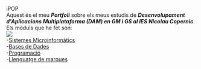 iPOP<br> 
Aquest és el meu **_Portfoli_** sobre els meus estudis de **_Desenvolupament d'Aplicacions Multiplataforma (DAM) en GM i GS al IES Nicolau Copernic_**.<br>
Els mòduls que he fet són: <br>
<img src="https://campus.copernic.cat/pluginfile.php/1/theme_adaptable/logo/1675348299/NicolauCopernic-LOGO.png"><br>
-[Sistemes Microinformàtics](https://github.com/Alexyz17/Portfoli/tree/main/M01-Sistemes_informatics)<br>
-[Bases de Dades](https://github.com/Alexyz17/Portfoli/tree/main/M02-BaseDeDades)<br>
-[Programació](https://github.com/Alexyz17/Portfoli/tree/main/M03-Programacio)<br>
-[Llenguatge de marques](https://github.com/Alexyz17/Portfoli/tree/main/M04-LlenguatgeDeMarques)<br>
